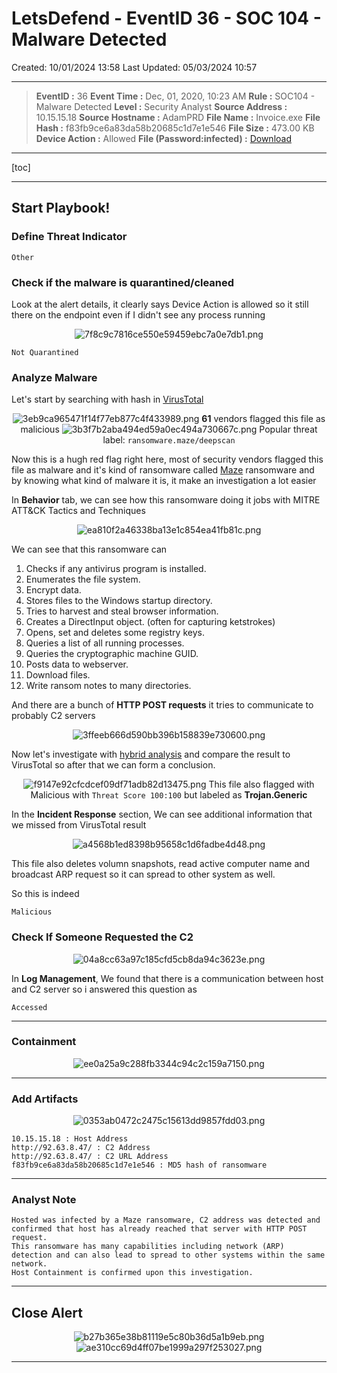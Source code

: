 # LetsDefend - EventID 36 - SOC 104 - Malware Detected
Created: 10/01/2024 13:58
Last Updated: 05/03/2024 10:57
* * *
> 	**EventID :** 36
**Event Time :** Dec, 01, 2020, 10:23 AM
**Rule :** SOC104 - Malware Detected
**Level :** Security Analyst
**Source Address :** 10.15.15.18
**Source Hostname :** AdamPRD
**File Name :** Invoice.exe
**File Hash :** f83fb9ce6a83da58b20685c1d7e1e546
**File Size :** 473.00 KB
**Device Action :** Allowed
**File (Password:infected) :** [Download](https://files-ld.s3.us-east-2.amazonaws.com/f83fb9ce6a83da58b20685c1d7e1e546.zip)

* * *
[toc]
* * *
## Start Playbook!
### Define Threat Indicator 
```
Other
```

### Check if the malware is quarantined/cleaned

Look at the alert details, it clearly says Device Action is allowed so it still there on the endpoint even if I didn't see any process running
<div align=center>

![7f8c9c7816ce550e59459ebc7a0e7db1.png](/resources/7f8c9c7816ce550e59459ebc7a0e7db1.png)
</div>

```
Not Quarantined
```

### Analyze Malware

Let's start by searching with hash in [VirusTotal](https://www.virustotal.com/gui/file/e8a091a84dd2ea7ee429135ff48e9f48f7787637ccb79f6c3eb42f34588bc684/detection)
<div align=center>

![3eb9ca965471f14f77eb877c4f433989.png](/resources/3eb9ca965471f14f77eb877c4f433989.png)
**61** vendors flagged this file as malicious
![3b3f7b2aba494ed59a0ec494a730667c.png](/resources/3b3f7b2aba494ed59a0ec494a730667c.png)
Popular threat label: `ransomware.maze/deepscan`
</div>

Now this is a hugh red flag right here, most of security vendors flagged this file as malware and it's kind of ransomware called [Maze](https://www.pcrisk.com/removal-guides/15133-maze-ransomware) ransomware and by knowing what kind of malware it is, it make an investigation a lot easier 

In **Behavior** tab, we can see how this ransomware doing it jobs with MITRE ATT&CK Tactics and Techniques
<div align=center>

![ea810f2a46338ba13e1c854ea41fb81c.png](/resources/ea810f2a46338ba13e1c854ea41fb81c.png)
</div>

We can see that this ransomware can
1. Checks if any antivirus program is installed.
2. Enumerates the file system. 
3. Encrypt data.
4. Stores files to the Windows startup directory.
5. Tries to harvest and steal browser information.
6. Creates a DirectInput object. (often for capturing ketstrokes)
7. Opens, set and deletes some registry keys.
8. Queries a list of all running processes.
9. Queries the cryptographic machine GUID.
10. Posts data to webserver.
11. Download files.
12. Write ransom notes to many directories.

And there are a bunch of **HTTP POST requests** it tries to communicate to probably C2 servers
<div align=center>

![3ffeeb666d590bb396b158839e730600.png](/resources/3ffeeb666d590bb396b158839e730600.png)
</div>

Now let's investigate with [hybrid analysis](https://www.hybrid-analysis.com/sample/e8a091a84dd2ea7ee429135ff48e9f48f7787637ccb79f6c3eb42f34588bc684) and compare the result to VirusTotal so after that we can form a conclusion.

<div align=center>

![f9147e92cfcdcef09df71adb82d13475.png](/resources/f9147e92cfcdcef09df71adb82d13475.png)
This file also flagged with Malicious with `Threat Score 100:100` but labeled as **Trojan.Generic**
</div>

In the **Incident Response** section, We can see additional information that we missed from VirusTotal result
<div align=center>

![a4568b1ed8398b95658c1d6fadbe4d48.png](/resources/a4568b1ed8398b95658c1d6fadbe4d48.png)
</div>
This file also deletes volumn snapshots, read active computer name and broadcast ARP request so it can spread to other system as well. 

So this is indeed
```
Malicious
```

### Check If Someone Requested the C2

<div align=center>

![04a8cc63a97c185cfd5cb8da94c3623e.png](/resources/04a8cc63a97c185cfd5cb8da94c3623e.png)
</div>

In **Log Management**, We found that there is a communication between host and C2 server so i answered this question as 
```
Accessed
```
* * *
### Containment

<div align=center>

![ee0a25a9c288fb3344c94c2c159a7150.png](/resources/ee0a25a9c288fb3344c94c2c159a7150.png)
</div>

** *
### Add Artifacts

<div align=center>

![0353ab0472c2475c15613dd9857fdd03.png](/resources/0353ab0472c2475c15613dd9857fdd03.png)
</div>

```
10.15.15.18 : Host Address
http://92.63.8.47/ : C2 Address
http://92.63.8.47/ : C2 URL Address
f83fb9ce6a83da58b20685c1d7e1e546 : MD5 hash of ransomware
```
* * *
### Analyst Note
```
Hosted was infected by a Maze ransomware, C2 address was detected and confirmed that host has already reached that server with HTTP POST request.
This ransomware has many capabilities including network (ARP) detection and can also lead to spread to other systems within the same network. 
Host Containment is confirmed upon this investigation.
```
* * *
## Close Alert
<div align=center>

![b27b365e38b81119e5c80b36d5a1b9eb.png](/resources/b27b365e38b81119e5c80b36d5a1b9eb.png)
![ae310cc69d4ff07be1999a297f253027.png](/resources/ae310cc69d4ff07be1999a297f253027.png)
</div>

* * *